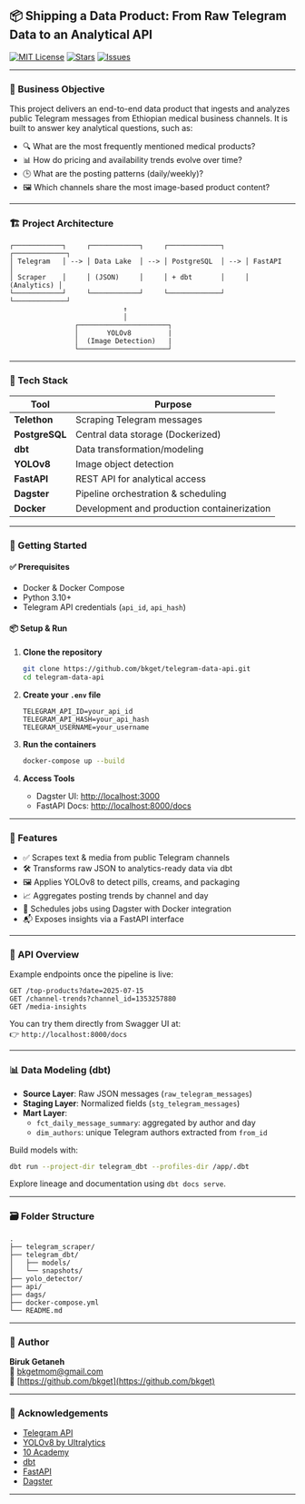 ## 📦 Shipping a Data Product: From Raw Telegram Data to an Analytical API

[![MIT License][license-shield]][license-url]
[![Stars][stars-shield]][stars-url]
[![Issues][issues-shield]][issues-url]

<!-- <p align="right">
  <a href="https://your-dbt-docs-link.com" target="_blank"><strong>» Explore dbt Docs «</strong></a>
</p> -->

---

### 🧠 Business Objective

This project delivers an end-to-end data product that ingests and analyzes public Telegram messages from Ethiopian medical business channels. It is built to answer key analytical questions, such as:

- 🔍 What are the most frequently mentioned medical products?
- 📊 How do pricing and availability trends evolve over time?
- 🕒 What are the posting patterns (daily/weekly)?
- 🖼️ Which channels share the most image-based product content?

---

### 🏗️ Project Architecture

```text
┌────────────┐     ┌────────────┐     ┌─────────────┐     ┌─────────────┐
│ Telegram   │ --> │ Data Lake  │ --> │ PostgreSQL  │ --> │ FastAPI     │
│ Scraper    │     │ (JSON)     │     │ + dbt       │     │ (Analytics) │
└────────────┘     └────────────┘     └─────────────┘     └─────────────┘
                            ↑
                            │
                ┌──────────────────────┐
                │       YOLOv8         |
                │  (Image Detection)   |
                └──────────────────────┘
```

---

### 🧰 Tech Stack

| Tool         | Purpose                                |
|--------------|----------------------------------------|
| **Telethon** | Scraping Telegram messages             |
| **PostgreSQL** | Central data storage (Dockerized)   |
| **dbt**       | Data transformation/modeling          |
| **YOLOv8**    | Image object detection                 |
| **FastAPI**   | REST API for analytical access        |
| **Dagster**   | Pipeline orchestration & scheduling   |
| **Docker**    | Development and production containerization |

---

### 🚀 Getting Started

#### ✅ Prerequisites

- Docker & Docker Compose
- Python 3.10+
- Telegram API credentials (`api_id`, `api_hash`)

#### 📦 Setup & Run

1. **Clone the repository**
   ```bash
   git clone https://github.com/bkget/telegram-data-api.git
   cd telegram-data-api
   ```

2. **Create your `.env` file**
   ```env
   TELEGRAM_API_ID=your_api_id
   TELEGRAM_API_HASH=your_api_hash
   TELEGRAM_USERNAME=your_username
   ```

3. **Run the containers**
   ```bash
   docker-compose up --build
   ```

4. **Access Tools**
   - Dagster UI: [http://localhost:3000](http://localhost:3000)
   - FastAPI Docs: [http://localhost:8000/docs](http://localhost:8000)

---

### 🧪 Features

- ✅ Scrapes text & media from public Telegram channels
- 🛠️ Transforms raw JSON to analytics-ready data via dbt
- 🖼️ Applies YOLOv8 to detect pills, creams, and packaging
- 📈 Aggregates posting trends by channel and day
- 🔁 Schedules jobs using Dagster with Docker integration
- 📬 Exposes insights via a FastAPI interface

---

### 🔎 API Overview

Example endpoints once the pipeline is live:

```http
GET /top-products?date=2025-07-15
GET /channel-trends?channel_id=1353257880
GET /media-insights
```

You can try them directly from Swagger UI at:  
👉 `http://localhost:8000/docs`

---

### 📊 Data Modeling (dbt)

- **Source Layer**: Raw JSON messages (`raw_telegram_messages`)
- **Staging Layer**: Normalized fields (`stg_telegram_messages`)
- **Mart Layer**:
  - `fct_daily_message_summary`: aggregated by author and day
  - `dim_authors`: unique Telegram authors extracted from `from_id`

Build models with:

```bash
dbt run --project-dir telegram_dbt --profiles-dir /app/.dbt
```

Explore lineage and documentation using `dbt docs serve`.

---

### 🗃️ Folder Structure

```
.
├── telegram_scraper/
├── telegram_dbt/
│   ├── models/
│   └── snapshots/
├── yolo_detector/
├── api/
├── dags/
├── docker-compose.yml
└── README.md
```

---

### 👤 Author

**Biruk Getaneh**  
📧 [bkgetmom@gmail.com](mailto:bkgetmom@gmail.com)  
🔗 [https://github.com/bkget](https://github.com/bkget)

---

### 🙏 Acknowledgements

- [Telegram API](https://core.telegram.org/)
- [YOLOv8 by Ultralytics](https://github.com/ultralytics/ultralytics)
- [10 Academy](https://10academy.org)
- [dbt](https://www.getdbt.com/)
- [FastAPI](https://fastapi.tiangolo.com/)
- [Dagster](https://dagster.io)

---

<!-- Shields -->
[license-shield]: https://img.shields.io/github/license/bkget/telegram-data-api?style=for-the-badge
[license-url]: https://github.com/bkget/telegram-data-api/blob/main/LICENSE
[stars-shield]: https://img.shields.io/github/stars/bkget/telegram-data-api?style=for-the-badge
[stars-url]: https://github.com/bkget/telegram-data-api/stargazers
[issues-shield]: https://img.shields.io/github/issues/bkget/telegram-data-api?style=for-the-badge
[issues-url]: https://github.com/bkget/telegram-data-api/issues